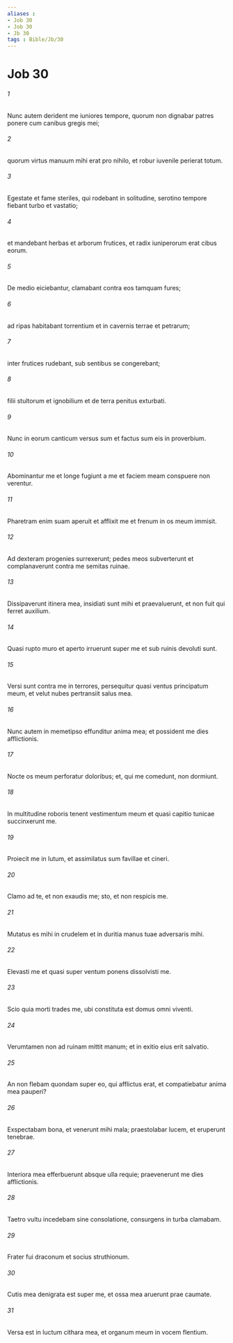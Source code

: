 ```yaml
---
aliases : 
- Job 30
- Job 30
- Jb 30
tags : Bible/Jb/30
---
```


# Job 30

###### 1
Nunc autem derident me iuniores tempore, quorum non dignabar patres ponere cum canibus gregis mei;
###### 2
quorum virtus manuum mihi erat pro nihilo, et robur iuvenile perierat totum.
###### 3
Egestate et fame steriles, qui rodebant in solitudine, serotino tempore fiebant turbo et vastatio;
###### 4
et mandebant herbas et arborum frutices, et radix iuniperorum erat cibus eorum.
###### 5
De medio eiciebantur, clamabant contra eos tamquam fures;
###### 6
ad ripas habitabant torrentium et in cavernis terrae et petrarum;
###### 7
inter frutices rudebant, sub sentibus se congerebant;
###### 8
filii stultorum et ignobilium et de terra penitus exturbati.
###### 9
Nunc in eorum canticum versus sum et factus sum eis in proverbium.
###### 10
Abominantur me et longe fugiunt a me et faciem meam conspuere non verentur.
###### 11
Pharetram enim suam aperuit et afflixit me et frenum in os meum immisit.
###### 12
Ad dexteram progenies surrexerunt; pedes meos subverterunt et complanaverunt contra me semitas ruinae.
###### 13
Dissipaverunt itinera mea, insidiati sunt mihi et praevaluerunt, et non fuit qui ferret auxilium.
###### 14
Quasi rupto muro et aperto irruerunt super me et sub ruinis devoluti sunt.
###### 15
Versi sunt contra me in terrores, persequitur quasi ventus principatum meum, et velut nubes pertransiit salus mea.
###### 16
Nunc autem in memetipso effunditur anima mea; et possident me dies afflictionis.
###### 17
Nocte os meum perforatur doloribus; et, qui me comedunt, non dormiunt.
###### 18
In multitudine roboris tenent vestimentum meum et quasi capitio tunicae succinxerunt me.
###### 19
Proiecit me in lutum, et assimilatus sum favillae et cineri.
###### 20
Clamo ad te, et non exaudis me; sto, et non respicis me.
###### 21
Mutatus es mihi in crudelem et in duritia manus tuae adversaris mihi.
###### 22
Elevasti me et quasi super ventum ponens dissolvisti me.
###### 23
Scio quia morti trades me, ubi constituta est domus omni viventi.
###### 24
Verumtamen non ad ruinam mittit manum; et in exitio eius erit salvatio.
###### 25
An non flebam quondam super eo, qui afflictus erat, et compatiebatur anima mea pauperi?
###### 26
Exspectabam bona, et venerunt mihi mala; praestolabar lucem, et eruperunt tenebrae.
###### 27
Interiora mea efferbuerunt absque ulla requie; praevenerunt me dies afflictionis.
###### 28
Taetro vultu incedebam sine consolatione, consurgens in turba clamabam.
###### 29
Frater fui draconum et socius struthionum.
###### 30
Cutis mea denigrata est super me, et ossa mea aruerunt prae caumate.
###### 31
Versa est in luctum cithara mea, et organum meum in vocem flentium.
